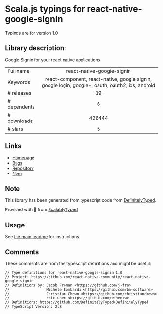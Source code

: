 
# Scala.js typings for react-native-google-signin

Typings are for version 1.0

## Library description:
Google Signin for your react native applications

|                    |                 |
| ------------------ | :-------------: |
| Full name          | react-native-google-signin |
| Keywords           | react-component, react-native, google signin, google login, google+, oauth, oauth2, ios, android |
| # releases         | 19 |
| # dependents       | 6 |
| # downloads        | 426444 |
| # stars            | 5 |

## Links
- [Homepage](https://github.com/react-native-community/react-native-google-signin)
- [Bugs](https://github.com/react-native-community/react-native-google-signin/issues)
- [Repository](https://github.com/react-native-community/react-native-google-signin)
- [Npm](https://www.npmjs.com/package/react-native-google-signin)
    


## Note
This library has been generated from typescript code from [DefinitelyTyped](https://definitelytyped.org).

Provided with :purple_heart: from [ScalablyTyped](https://github.com/oyvindberg/ScalablyTyped)

## Usage
See [the main readme](../../readme.md) for instructions.

## Comments

These comments are from the typescript definitions and might be useful:
```
// Type definitions for react-native-google-signin 1.0
// Project: https://github.com/react-native-community/react-native-google-signin
// Definitions by: Jacob Froman <https://github.com/j-fro>
//                 Michele Bombardi <https://github.com/bm-software>
//                 Christian Chown <https://github.com/christianchown>
//                 Eric Chen <https://github.com/echentw>
// Definitions: https://github.com/DefinitelyTyped/DefinitelyTyped
// TypeScript Version: 2.8

```

